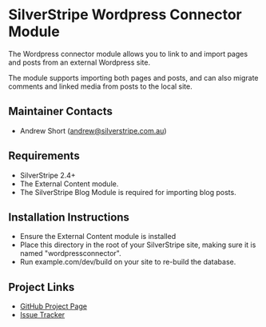 # SilverStripe Wordpress Connector Module

The Wordpress connector module allows you to link to and import pages and posts
from an external Wordpress site.

The module supports importing both pages and posts, and can also migrate comments
and linked media from posts to the local site.

## Maintainer Contacts
*  Andrew Short (<andrew@silverstripe.com.au>)

## Requirements
*  SilverStripe 2.4+
*  The External Content module.
*  The SilverStripe Blog Module is required for importing blog posts.

## Installation Instructions
*  Ensure the External Content module is installed
*  Place this directory in the root of your SilverStripe site, making sure it
   is named "wordpressconnector".
*  Run example.com/dev/build on your site to re-build the database.

## Project Links
*  [GitHub Project Page](https://github.com/ajshort/silverstripe-wordpressconnector)
*  [Issue Tracker](https://github.com/ajshort/silverstripe-wordpressconnector/issues)